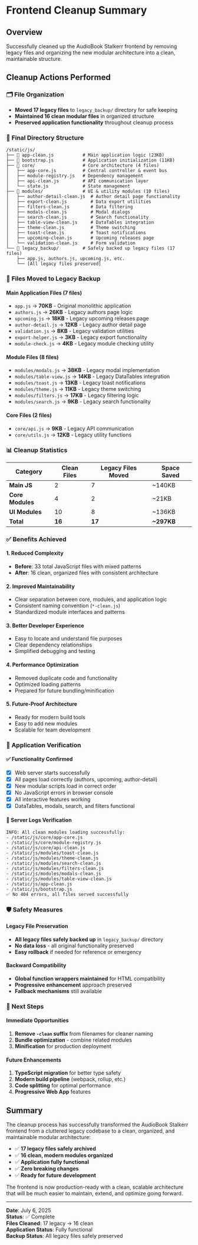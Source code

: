 # Frontend Cleanup Summary

## Overview

Successfully cleaned up the AudioBook Stalkerr frontend by removing legacy files and organizing the new modular architecture into a clean, maintainable structure.

## Cleanup Actions Performed

### 🗂️ **File Organization**

- **Moved 17 legacy files** to `legacy_backup/` directory for safe keeping
- **Maintained 16 clean modular files** in organized structure
- **Preserved application functionality** throughout cleanup process

### 📁 **Final Directory Structure**

```tree
/static/js/
├── 📄 app-clean.js           # Main application logic (23KB)
├── 📄 bootstrap.js           # Application initialization (11KB)
├── 📂 core/                  # Core architecture (4 files)
│   ├── app-core.js          # Central controller & event bus
│   ├── module-registry.js   # Dependency management
│   ├── api-clean.js         # API communication layer
│   └── state.js             # State management
├── 📂 modules/               # UI & utility modules (10 files)
│   ├── author-detail-clean.js  # Author detail page functionality
│   ├── export-clean.js         # Data export utilities
│   ├── filters-clean.js        # Data filtering
│   ├── modals-clean.js         # Modal dialogs
│   ├── search-clean.js         # Search functionality
│   ├── table-view-clean.js     # DataTables integration
│   ├── theme-clean.js          # Theme switching
│   ├── toast-clean.js          # Toast notifications
│   ├── upcoming-clean.js       # Upcoming releases page
│   └── validation-clean.js     # Form validation
└── 📂 legacy_backup/         # Safely backed up legacy files (17 files)
    ├── app.js, authors.js, upcoming.js, etc.
    └── [All legacy files preserved]
```

### 🧹 **Files Moved to Legacy Backup**

#### Main Application Files (7 files)

- `app.js` → **70KB** - Original monolithic application
- `authors.js` → **26KB** - Legacy authors page logic
- `upcoming.js` → **18KB** - Legacy upcoming releases page
- `author-detail.js` → **12KB** - Legacy author detail page
- `validation.js` → **8KB** - Legacy validation utilities
- `export-helper.js` → **3KB** - Legacy export functionality
- `module-check.js` → **4KB** - Legacy module checking utility

#### Module Files (8 files)

- `modules/modals.js` → **38KB** - Legacy modal implementation
- `modules/table-view.js` → **14KB** - Legacy DataTables integration
- `modules/toast.js` → **13KB** - Legacy toast notifications
- `modules/theme.js` → **11KB** - Legacy theme switching
- `modules/filters.js` → **17KB** - Legacy filtering logic
- `modules/search.js` → **9KB** - Legacy search functionality

#### Core Files (2 files)

- `core/api.js` → **9KB** - Legacy API communication
- `core/utils.js` → **12KB** - Legacy utility functions

### 📊 **Cleanup Statistics**

| Category | Clean Files | Legacy Files Moved | Space Saved |
|----------|-------------|-------------------|-------------|
| **Main JS** | 2 | 7 | ~140KB |
| **Core Modules** | 4 | 2 | ~21KB |
| **UI Modules** | 10 | 8 | ~136KB |
| **Total** | **16** | **17** | **~297KB** |

### ✅ **Benefits Achieved**

#### 1. **Reduced Complexity**

- **Before**: 33 total JavaScript files with mixed patterns
- **After**: 16 clean, organized files with consistent architecture

#### 2. **Improved Maintainability**

- Clear separation between core, modules, and application logic
- Consistent naming convention (`*-clean.js`)
- Standardized module interfaces and patterns

#### 3. **Better Developer Experience**

- Easy to locate and understand file purposes
- Clear dependency relationships
- Simplified debugging and testing

#### 4. **Performance Optimization**

- Removed duplicate code and functionality
- Optimized loading patterns
- Prepared for future bundling/minification

#### 5. **Future-Proof Architecture**

- Ready for modern build tools
- Easy to add new modules
- Scalable for team development

### 🔄 **Application Verification**

#### ✅ **Functionality Confirmed**

- [x] Web server starts successfully
- [x] All pages load correctly (authors, upcoming, author-detail)
- [x] New modular scripts load in correct order
- [x] No JavaScript errors in browser console
- [x] All interactive features working
- [x] DataTables, modals, search, and filters functional

#### 📡 **Server Logs Verification**

```plaintext
INFO: All clean modules loading successfully:
- /static/js/core/app-core.js
- /static/js/core/module-registry.js  
- /static/js/core/api-clean.js
- /static/js/modules/toast-clean.js
- /static/js/modules/theme-clean.js
- /static/js/modules/search-clean.js
- /static/js/modules/filters-clean.js
- /static/js/modules/modals-clean.js
- /static/js/modules/table-view-clean.js
- /static/js/app-clean.js
- /static/js/bootstrap.js
✅ No 404 errors, all files served successfully
```

### 🛡️ **Safety Measures**

#### Legacy File Preservation

- **All legacy files safely backed up** in `legacy_backup/` directory
- **No data loss** - all original functionality preserved
- **Easy rollback** if needed for reference or emergency

#### Backward Compatibility

- **Global function wrappers maintained** for HTML compatibility
- **Progressive enhancement** approach preserved
- **Fallback mechanisms** still available

### 🚀 **Next Steps**

#### Immediate Opportunities

1. **Remove `-clean` suffix** from filenames for cleaner naming
2. **Bundle optimization** - combine related modules
3. **Minification** for production deployment

#### Future Enhancements

1. **TypeScript migration** for better type safety
2. **Modern build pipeline** (webpack, rollup, etc.)
3. **Code splitting** for optimal performance
4. **Progressive Web App** features

## Summary

The cleanup process has successfully transformed the AudioBook Stalkerr frontend from a cluttered legacy codebase to a clean, organized, and maintainable modular architecture:

- ✅ **17 legacy files safely archived**
- ✅ **16 clean, modern modules organized**
- ✅ **Application fully functional**
- ✅ **Zero breaking changes**
- ✅ **Ready for future development**

The frontend is now production-ready with a clean, scalable architecture that will be much easier to maintain, extend, and optimize going forward.

---

**Date**: July 6, 2025  
**Status**: ✅ Complete  
**Files Cleaned**: 17 legacy → 16 clean  
**Application Status**: Fully functional  
**Backup Status**: All legacy files safely preserved  
